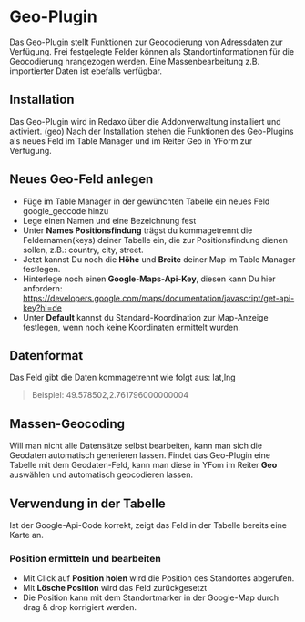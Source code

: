 # Geo-Plugin

Das Geo-Plugin stellt Funktionen zur Geocodierung von Adressdaten zur Verfügung. Frei festgelegte Felder können als Standortinformationen für die Geocodierung hrangezogen werden. Eine Massenbearbeitung z.B. importierter Daten ist ebefalls verfügbar. 

## Installation
Das Geo-Plugin wird in Redaxo über die Addonverwaltung installiert und aktiviert. (geo) 
Nach der Installation stehen die Funktionen des Geo-Plugins als neues Feld im Table Manager und im Reiter Geo in YForm zur Verfügung. 

## Neues Geo-Feld anlegen
- Füge im Table Manager in der gewünchten Tabelle ein neues Feld google_geocode hinzu
- Lege einen Namen und eine Bezeichnung fest
- Unter **Names Positionsfindung** trägst du kommagetrennt die Feldernamen(keys) deiner Tabelle ein, die zur Positionsfindung dienen sollen, z.B.: country, city, street. 
- Jetzt kannst Du noch die **Höhe** und **Breite** deiner Map im Table Manager festlegen. 
- Hinterlege noch einen **Google-Maps-Api-Key**, diesen kann Du hier anfordern: https://developers.google.com/maps/documentation/javascript/get-api-key?hl=de
- Unter **Default** kannst du Standard-Koordination zur Map-Anzeige festlegen, wenn noch keine Koordinaten ermittelt wurden. 

## Datenformat
Das Feld gibt die Daten kommagetrennt wie folgt aus: lat,lng
  > Beispiel: 49.578502,2.761796000000004

## Massen-Geocoding 
Will man nicht alle Datensätze selbst bearbeiten, kann man sich die Geodaten automatisch generieren lassen. 
Findet das Geo-Plugin eine Tabelle mit dem Geodaten-Feld, kann man diese in YFom im Reiter **Geo** auswählen und automatisch geocodieren lassen. 

## Verwendung in der Tabelle
Ist der Google-Api-Code korrekt, zeigt das Feld in der Tabelle bereits eine Karte an. 

### Position ermitteln und bearbeiten
- Mit Click auf **Position holen** wird die Position des Standortes abgerufen. 
- Mit **Lösche Position** wird das Feld zurückgesetzt
- Die Position kann mit dem Standortmarker in der Google-Map durch drag & drop korrigiert werden. 

